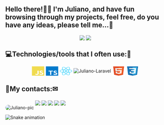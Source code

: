 ## Hello there!🐱‍🏍 I'm Juliano, and have fun browsing through my projects, feel free, do you have any ideas, please tell me...😬

<div align="center">
   <img height=165 align="center" src="https://github-readme-stats.vercel.app/api/top-langs/?username=julianofrodrigues&layout=compact&theme=tokyonight"/>
    <img height=165 align="center" src="https://github-readme-stats.vercel.app/api?username=julianofrodrigues&count_private=true&show_icons=true&theme=tokyonight"/>
  
</div>

## 💻Technologies/tools that I often use:💾

<p align="center">
  <img align="center" alt="Juliano-Js" height="30" width="40" src="https://raw.githubusercontent.com/devicons/devicon/master/icons/javascript/javascript-plain.svg">
  <img align="center" alt="Juliano-Ts" height="30" width="40" src="https://raw.githubusercontent.com/devicons/devicon/master/icons/typescript/typescript-plain.svg">
  <img align="center" alt="Juliano-React" height="30" width="40" src="https://raw.githubusercontent.com/devicons/devicon/master/icons/react/react-original.svg">
  <img align="center" alt="Juliano-Laravel" height="30" width="40" src="https://cdn.jsdelivr.net/gh/devicons/devicon/icons/laravel/laravel-plain-wordmark.svg">
  <img align="center" alt="Juliano-HTML" height="30" width="40" src="https://raw.githubusercontent.com/devicons/devicon/master/icons/html5/html5-original.svg">
  <img align="center" alt="Juliano-CSS" height="30" width="40" src="https://raw.githubusercontent.com/devicons/devicon/master/icons/css3/css3-original.svg">
</p>
  
  ## 📱My contacts:✉
  
 <div>
    <img align="center" alt="Juliano-pic" height="100" style="margin-top:20px; border-radius:50px;" src="https://i.imgur.com/CEoqRm8.png"> 
<a href = "mailto:julianof.rodrigues@hotmail.com"><img src="https://img.shields.io/badge/Microsoft_Outlook-0078D4?style=for-the-badge&logo=microsoft-outlook&logoColor=white" target="_blank"></a>
<a href = "mailto:julianoferreirarodrigues@gmail.com"><img src="https://img.shields.io/badge/-Gmail-%23333?style=for-the-badge&logo=gmail&logoColor=white" target="_blank"></a>
 <a href="https://www.linkedin.com/in/juliano-ferreira-41534b1a4/" target="_blank"><img src="https://img.shields.io/badge/-LinkedIn-%230077B5?style=for-the-badge&logo=linkedin&logoColor=white" target="_blank"></a>
 <a href = "https://www.facebook.com/juliano.ferreirarodrigues/"><img src="https://img.shields.io/badge/Messenger-00B2FF?style=for-the-badge&logo=messenger&logoColor=white" target="_blank"></a>
 <a href="https://www.instagram.com/julianof.rodrigues/" target="_blank"><img src="https://img.shields.io/badge/-Instagram-%23E4405F?style=for-the-badge&logo=instagram&logoColor=white" target="_blank"></a>
 </div>
 
 ![Snake animation](https://github.com/julianofrodrigues/julianofrodrigues/blob/output/github-contribution-grid-snake.svg)
  
 
